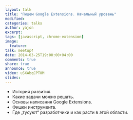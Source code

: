 ```yaml
---
layout: talk
title: "Пишем Google Extensions. Начальный уровень"
modified:
categories: talks
author: yajon
excerpt:
tags: [javascript, chrome-extension]
image:
  feature:
talk: meetup4
date: 2014-03-25T19:00:00+04:00
comments: true
share: true
announce: true
video: uSXAbqCPTOM
slides: 
---
```


* История развития.
* Какие задачи можно решать.
* Основы написания Google Extensions. 
* Фишки инструмента.
* Где &#8222;тусуют&#8220; разработчики и как расти в этой области.